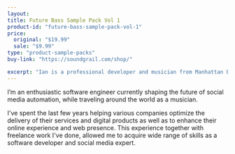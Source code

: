 ```yaml
---
layout:
title: Future Bass Sample Pack Vol 1
product-id: "future-bass-sample-pack-vol-1"
price:
  original: "$19.99"
  sale: "$9.99"
type: "product-sample-packs"
buy-link: "https://soundgrail.com/shop/"

excerpt: "Ian is a professional developer and musician from Manhattan Beach, CA and is the lead software engineer for Somiibo: social media bot."
---
```


I’m an enthusiastic software engineer currently shaping the future of social media automation, while traveling around the world as a musician.

I've spent the last few years helping various companies optimize the delivery of their services and digital products as well as to enhance their online experience and web presence. This experience together with freelance work I've done, allowed me to acquire wide range of skills as a software developer and social media expert.
